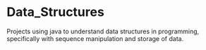 # Data_Structures
Projects using java to understand data structures in programming, specifically with sequence manipulation and storage of data.
